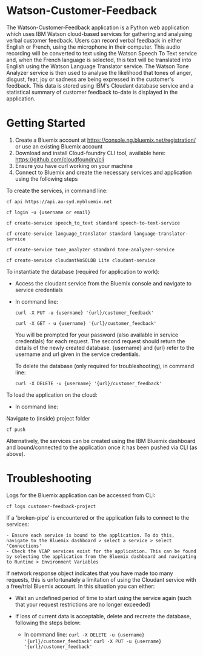 # Watson-Customer-Feedback
The Watson-Customer-Feedback application is a Python web application which uses IBM Watson cloud-based services for gathering and analysing verbal customer feedback. Users can record verbal feedback in either English or French, using the microphone in their computer. This audio recording will be converted to text using the Watson Speech To Text service and, when the French language is selected, this text will be translated into English using the Watson Language Translator service. The Watson Tone Analyzer service is then used to analyse the likelihood that tones of anger, disgust, fear, joy or sadness are being expressed in the customer's feedback. This data is stored using IBM's Cloudant database service and a statistical summary of customer feedback to-date is displayed in the application. 

# Getting Started
1. Create a Bluemix account at https://console.ng.bluemix.net/registration/ or use an existing Bluemix account
2. Download and install Cloud-foundry CLI tool, available here: https://github.com/cloudfoundry/cli
3. Ensure you have curl working on your machine
3. Connect to Bluemix and create the necessary services and application using the following steps

  To create the services, in command line:

  ```cf api https://api.au-syd.mybluemix.net```
  
  ```cf login -u {username or email}```
  
  ```cf create-service speech_to_text standard speech-to-text-service```
  
  ```cf create-service language_translator standard language-translator-service```
  
  ```cf create-service tone_analyzer standard tone-analyzer-service```
  
  ```cf create-service cloudantNoSQLDB Lite cloudant-service```

  To instantiate the database (required for application to work):
  - Access the cloudant service from the Bluemix console and navigate to service credentials
  - In command line:
    
    ```curl -X PUT -u {username} '{url}/customer_feedback' ```
     
    ```curl -X GET - u {username} '{url}/customer_feedback'```
      
    You will be prompted for your password (also available in service credentials) for each request. The second request should return the details of the newly created database. {username} and {url} refer to the username and url given in the service credentials. 
    
    To delete the database (only required for troubleshooting), in command line:
      
    ```curl -X DELETE -u {username} '{url}/customer_feedback'```

To load the application on the cloud:  
  - In command line:
  
  Navigate to (inside) project folder
    
  ```cf push```
  
Alternatively, the services can be created using the IBM Bluemix dashboard and bound/connected to the application once it has been pushed via CLI (as above).

# Troubleshooting

Logs for the Bluemix application can be accessed from CLI:

```cf logs customer-feedback-project```
  
If a 'broken-pipe' is encountered or the application fails to connect to the services:

    - Ensure each service is bound to the application. To do this, navigate to the Bluemix dashboard > select a service > select 'Connections'
    - Check the VCAP services exist for the application. This can be found by selecting the application from the Bluemix dashboard and navigating to Runtime > Environment Variables

If network response object indicates that you have made too many requests, this is unfortunately a limitation of using the Cloudant service with a free/trial Bluemix account. In this situation you can either:

- Wait an undefined period of time to start using the service again (such that your request restrictions are no longer exceeded)
- If loss of current data is acceptable, delete and recreate the database, following the steps below:

  - In command line:
   ```curl -X DELETE -u {username} '{url}/customer_feedback'```
   ```curl -X PUT -u {username} '{url}/customer_feedback'```


  

  
  
  

